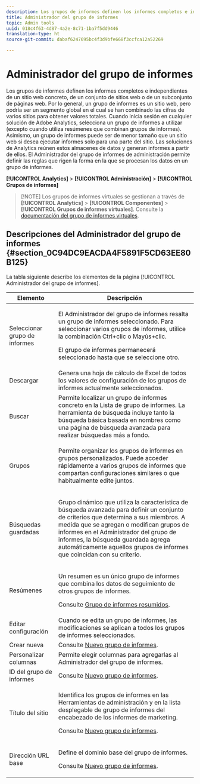 ```yaml
---
description: Los grupos de informes definen los informes completos e independientes de un sitio web concreto, de un conjunto de sitios web o de un subconjunto de páginas web. Por lo general, un grupo de informes es un sitio web, pero podría ser un segmento global en el cual se han combinado las cifras de varios sitios para obtener valores totales. Cuando inicia sesión en cualquier solución de Adobe Analytics, selecciona un grupo de informes a utilizar (excepto cuando utiliza resúmenes que combinan grupos de informes). Asimismo, un grupo de informes puede ser de menor tamaño que un sitio web si desea ejecutar informes solo para una parte del sitio. Las soluciones de Analytics reúnen estos almacenes de datos y generan informes a partir de ellos. El Administrador del grupo de informes de administración permite definir las reglas que rigen la forma en la que se procesan los datos en un grupo de informes.
title: Administrador del grupo de informes
topic: Admin tools
uuid: 018c4f63-4d87-4a2e-8c71-1ba7f5dd9446
translation-type: ht
source-git-commit: dabaf6247695bc4f3d9bfe668f3ccfca12a52269

---
```



# Administrador del grupo de informes

Los grupos de informes definen los informes completos e independientes de un sitio web concreto, de un conjunto de sitios web o de un subconjunto de páginas web. Por lo general, un grupo de informes es un sitio web, pero podría ser un segmento global en el cual se han combinado las cifras de varios sitios para obtener valores totales. Cuando inicia sesión en cualquier solución de Adobe Analytics, selecciona un grupo de informes a utilizar (excepto cuando utiliza resúmenes que combinan grupos de informes). Asimismo, un grupo de informes puede ser de menor tamaño que un sitio web si desea ejecutar informes solo para una parte del sitio. Las soluciones de Analytics reúnen estos almacenes de datos y generan informes a partir de ellos. El Administrador del grupo de informes de administración permite definir las reglas que rigen la forma en la que se procesan los datos en un grupo de informes.

**[!UICONTROL Analytics]** > **[!UICONTROL Administración]** > **[!UICONTROL Grupos de informes]**

>[!NOTE] Los grupos de informes virtuales se gestionan a través de **[!UICONTROL Analytics]** > **[!UICONTROL Componentes]** > **[!UICONTROL Grupos de informes virtuales]**. Consulte la [documentación del grupo de informes virtuales](/help/components/vrs/vrs-about.md).

## Descripciones del Administrador del grupo de informes {#section_0C94DC9EACDA4F5891F5CD63EE80B125}

La tabla siguiente describe los elementos de la página [!UICONTROL Administrador del grupo de informes].

<table id="table_F739FBD8DB8D409E916F12F61C5953D0"> 
 <thead> 
  <tr> 
   <th colname="col1" class="entry"> Elemento </th> 
   <th colname="col2" class="entry"> Descripción </th> 
  </tr> 
 </thead>
 <tbody> 
  <tr> 
   <td colname="col1"> <span class="wintitle"> Seleccionar grupo de informes</span> </td> 
   <td colname="col2"> <p>El <span class="wintitle">Administrador del grupo de informes</span> resalta un grupo de informes seleccionado. Para seleccionar varios grupos de informes, utilice la combinación <span class="uicontrol">Ctrl+clic</span> o <span class="uicontrol">Mayús+clic</span>. </p> <p>El grupo de informes permanecerá seleccionado hasta que se seleccione otro. </p> </td> 
  </tr> 
  <tr> 
   <td colname="col1"> <span class="wintitle"> Descargar</span> </td> 
   <td colname="col2"> Genera una hoja de cálculo de Excel de todos los valores de configuración de los grupos de informes actualmente seleccionados. </td> 
  </tr> 
  <tr> 
   <td colname="col1"> <span class="wintitle"> Buscar</span> </td> 
   <td colname="col2"> Permite localizar un grupo de informes concreto en la Lista de grupo de informes. La herramienta de búsqueda incluye tanto la búsqueda básica basada en nombres como una página de búsqueda avanzada para realizar búsquedas más a fondo. </td> 
  </tr> 
  <tr> 
   <td colname="col1"> <span class="wintitle"> Grupos</span> </td> 
   <td colname="col2"> <p>Permite organizar los grupos de informes en grupos personalizados. Puede acceder rápidamente a varios grupos de informes que compartan configuraciones similares o que habitualmente edite juntos. </p> </td> 
  </tr> 
  <tr> 
   <td colname="col1"> <span class="wintitle"> Búsquedas guardadas</span> </td> 
   <td colname="col2"> <p>Grupo dinámico que utiliza la característica de <span class="wintitle">búsqueda avanzada</span> para definir un conjunto de criterios que determina a sus miembros. A medida que se agregan o modifican grupos de informes en el <span class="wintitle">Administrador del grupo de informes</span>, la <span class="wintitle">búsqueda guardada</span> agrega automáticamente aquellos grupos de informes que coincidan con su criterio. </p> </td> 
  </tr> 
  <tr> 
   <td colname="col1"> <span class="wintitle"> Resúmenes</span> </td> 
   <td colname="col2"> <p>Un resumen es un único grupo de informes que combina los datos de seguimiento de otros grupos de informes. </p> <p>Consulte <a href="/help/admin/c-manage-report-suites/rollup-report-suite.md"> Grupo de informes resumidos</a>. </p> </td> 
  </tr> 
  <tr> 
   <td colname="col1"> <span class="wintitle"> Editar configuración</span> </td> 
   <td colname="col2"> Cuando se edita un grupo de informes, las modificaciones se aplican a todos los grupos de informes seleccionados. </td> 
  </tr> 
  <tr> 
   <td colname="col1"> <span class="wintitle"> Crear nueva</span> </td> 
   <td colname="col2">Consulte <a href="/help/admin/c-manage-report-suites/c-new-report-suite/new-report-suite.md">Nuevo grupo de informes</a>. </td> 
  </tr> 
  <tr> 
   <td colname="col1"> <span class="wintitle"> Personalizar columnas</span> </td> 
   <td colname="col2">Permite elegir columnas para agregarlas al <span class="wintitle">Administrador del grupo de informes</span>. </td> 
  </tr> 
  <tr> 
   <td colname="col1"> <span class="wintitle">ID del grupo de informes </span> </td> 
   <td colname="col2">Consulte <a href="/help/admin/c-manage-report-suites/c-new-report-suite/new-report-suite.md">Nuevo grupo de informes</a>. </td> 
  </tr> 
  <tr> 
   <td colname="col1"> <span class="wintitle"> Título del sitio</span> </td> 
   <td colname="col2"> <p>Identifica los grupos de informes en las Herramientas de administración y en la lista desplegable de grupo de informes del encabezado de los informes de marketing. </p> <p>Consulte <a href="/help/admin/c-manage-report-suites/c-new-report-suite/new-report-suite.md">Nuevo grupo de informes</a>. </p> </td> 
  </tr> 
  <tr> 
   <td colname="col1"> <span class="wintitle"> Dirección URL base</span> </td> 
   <td colname="col2"> <p>Define el dominio base del grupo de informes. </p> <p>Consulte <a href="/help/admin/c-manage-report-suites/c-new-report-suite/new-report-suite.md">Nuevo grupo de informes</a>. </p> </td> 
  </tr> 
 </tbody> 
</table>

